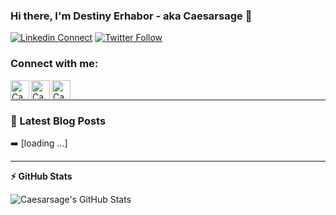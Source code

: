 ### Hi there, I'm Destiny Erhabor - aka Caesarsage 👋

[![Linkedin Connect](https://img.shields.io/badge/LinkedIn-0077B5?style=for-the-badge&logo=linkedin&logoColor=white)](https://linkedin.com/in/destiny-erhabor)
[![Twitter Follow](https://img.shields.io/twitter/follow/caesar_sage?color=1DA1F2&logo=twitter&style=for-the-badge)](https://twitter.com/intent/follow?original_referer=https%3A%2F%2Fgithub.com%2FCaesarsage&screen_name=caesar_sage)


### Connect with me:

[<img align="left" alt="Caesarsage | Twitter" width="30px" src="https://img.icons8.com/cute-clipart/64/000000/twitter.png" />][twitter]
[<img align="left" alt="Caesarsage | LinkedIn" width="30px" src="https://img.icons8.com/fluent/48/000000/linkedin.png" />][linkedin]
[<img align="left" alt="Caesarsage | Facebook" width="30px" src="https://img.icons8.com/fluent/48/000000/facebook-new.png" />][facebook]

<br />


---

### 📕 Latest Blog Posts

<!-- BLOG-POST-LIST:START -->
➡️ [loading ...]
<!-- BLOG-POST-LIST:END -->

---

  <strong>:zap: GitHub Stats</strong>

  <img alt="Caesarsage's GitHub Stats" src="https://github-readme-stats.vercel.app/api?username=Caesarsage&show_icons=true&hide_border=true&theme=radical" />


[twitter]: https://twitter.com/caesar_sage
[facebook]: https://facebook.com/erhabor.destinyendurance/
[linkedin]: https://linkedin.com/in/destiny-erhabor
